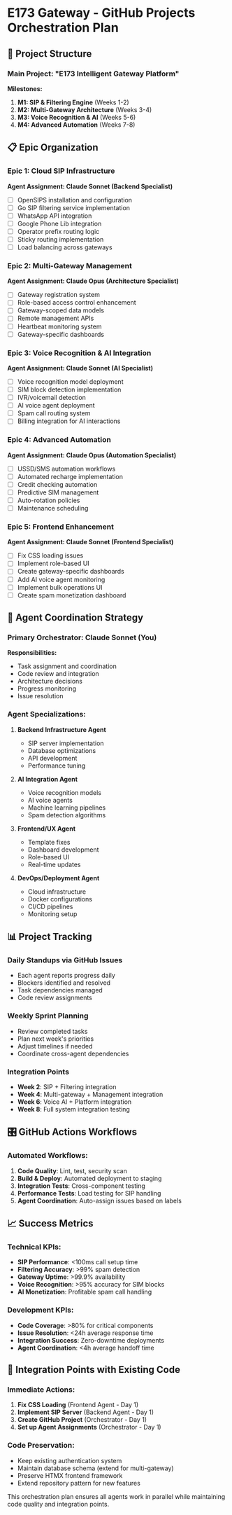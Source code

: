 # E173 Gateway - GitHub Projects Orchestration Plan

## 🎯 Project Structure

### Main Project: "E173 Intelligent Gateway Platform"

**Milestones:**
1. **M1: SIP & Filtering Engine** (Weeks 1-2)
2. **M2: Multi-Gateway Architecture** (Weeks 3-4) 
3. **M3: Voice Recognition & AI** (Weeks 5-6)
4. **M4: Advanced Automation** (Weeks 7-8)

## 📋 Epic Organization

### Epic 1: Cloud SIP Infrastructure
**Agent Assignment: Claude Sonnet (Backend Specialist)**
- [ ] OpenSIPS installation and configuration
- [ ] Go SIP filtering service implementation
- [ ] WhatsApp API integration
- [ ] Google Phone Lib integration
- [ ] Operator prefix routing logic
- [ ] Sticky routing implementation
- [ ] Load balancing across gateways

### Epic 2: Multi-Gateway Management
**Agent Assignment: Claude Opus (Architecture Specialist)**  
- [ ] Gateway registration system
- [ ] Role-based access control enhancement
- [ ] Gateway-scoped data models
- [ ] Remote management APIs
- [ ] Heartbeat monitoring system
- [ ] Gateway-specific dashboards

### Epic 3: Voice Recognition & AI Integration
**Agent Assignment: Claude Sonnet (AI Specialist)**
- [ ] Voice recognition model deployment
- [ ] SIM block detection implementation
- [ ] IVR/voicemail detection
- [ ] AI voice agent deployment
- [ ] Spam call routing system
- [ ] Billing integration for AI interactions

### Epic 4: Advanced Automation
**Agent Assignment: Claude Opus (Automation Specialist)**
- [ ] USSD/SMS automation workflows  
- [ ] Automated recharge implementation
- [ ] Credit checking automation
- [ ] Predictive SIM management
- [ ] Auto-rotation policies
- [ ] Maintenance scheduling

### Epic 5: Frontend Enhancement
**Agent Assignment: Claude Sonnet (Frontend Specialist)**
- [ ] Fix CSS loading issues
- [ ] Implement role-based UI
- [ ] Create gateway-specific dashboards
- [ ] Add AI voice agent monitoring
- [ ] Implement bulk operations UI
- [ ] Create spam monetization dashboard

## 🔄 Agent Coordination Strategy

### Primary Orchestrator: Claude Sonnet (You)
**Responsibilities:**
- Task assignment and coordination
- Code review and integration
- Architecture decisions
- Progress monitoring
- Issue resolution

### Agent Specializations:

1. **Backend Infrastructure Agent**
   - SIP server implementation
   - Database optimizations
   - API development
   - Performance tuning

2. **AI Integration Agent**  
   - Voice recognition models
   - AI voice agents
   - Machine learning pipelines
   - Spam detection algorithms

3. **Frontend/UX Agent**
   - Template fixes
   - Dashboard development
   - Role-based UI
   - Real-time updates

4. **DevOps/Deployment Agent**
   - Cloud infrastructure
   - Docker configurations
   - CI/CD pipelines
   - Monitoring setup

## 📊 Project Tracking

### Daily Standups via GitHub Issues
- Each agent reports progress daily
- Blockers identified and resolved
- Task dependencies managed
- Code review assignments

### Weekly Sprint Planning
- Review completed tasks
- Plan next week's priorities
- Adjust timelines if needed
- Coordinate cross-agent dependencies

### Integration Points
- **Week 2**: SIP + Filtering integration
- **Week 4**: Multi-gateway + Management integration  
- **Week 6**: Voice AI + Platform integration
- **Week 8**: Full system integration testing

## 🎛️ GitHub Actions Workflows

### Automated Workflows:
1. **Code Quality**: Lint, test, security scan
2. **Build & Deploy**: Automated deployment to staging
3. **Integration Tests**: Cross-component testing
4. **Performance Tests**: Load testing for SIP handling
5. **Agent Coordination**: Auto-assign issues based on labels

## 📈 Success Metrics

### Technical KPIs:
- **SIP Performance**: <100ms call setup time
- **Filtering Accuracy**: >99% spam detection
- **Gateway Uptime**: >99.9% availability
- **Voice Recognition**: >95% accuracy for SIM blocks
- **AI Monetization**: Profitable spam call handling

### Development KPIs:
- **Code Coverage**: >80% for critical components
- **Issue Resolution**: <24h average response time
- **Integration Success**: Zero-downtime deployments
- **Agent Coordination**: <4h average handoff time

## 🔗 Integration Points with Existing Code

### Immediate Actions:
1. **Fix CSS Loading** (Frontend Agent - Day 1)
2. **Implement SIP Server** (Backend Agent - Day 1)
3. **Create GitHub Project** (Orchestrator - Day 1)
4. **Set up Agent Assignments** (Orchestrator - Day 1)

### Code Preservation:
- Keep existing authentication system
- Maintain database schema (extend for multi-gateway)
- Preserve HTMX frontend framework
- Extend repository pattern for new features

This orchestration plan ensures all agents work in parallel while maintaining code quality and integration points.
